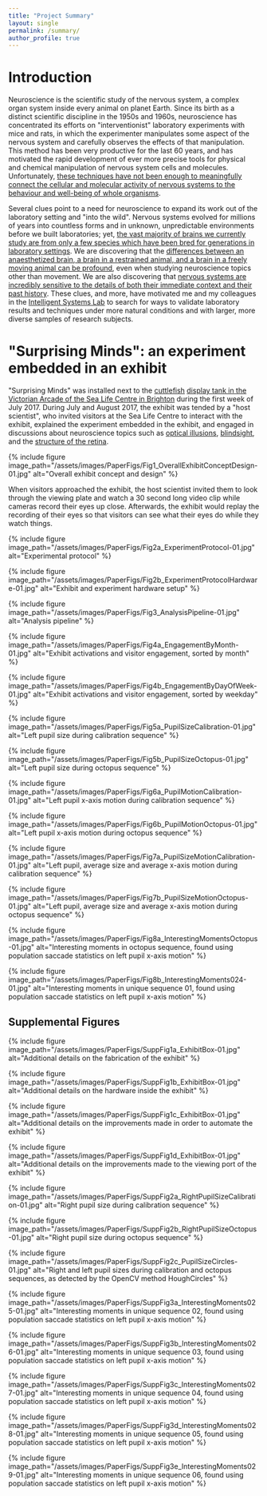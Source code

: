 ```yaml
---
title: "Project Summary"
layout: single
permalink: /summary/
author_profile: true
---
```

# Introduction

Neuroscience is the scientific study of the nervous system, a complex organ system inside every animal on planet Earth. Since its birth as a distinct scientific discipline in the 1950s and 1960s, neuroscience has concentrated its efforts on "interventionist" laboratory experiments with mice and rats, in which the experimenter manipulates some aspect of the nervous system and carefully observes the effects of that manipulation. This method has been very productive for the last 60 years, and has motivated the rapid development of ever more precise tools for physical and chemical manipulation of nervous system cells and molecules. Unfortunately, [these techniques have not been enough to meaningfully connect the cellular and molecular activity of nervous systems to the behaviour and well-being of whole organisms](https://www.cell.com/neuron/pdf/S0896-6273(16)31040-6.pdf). 

Several clues point to a need for neuroscience to expand its work out of the laboratory setting and "into the wild". Nervous systems evolved for millions of years into countless forms and in unknown, unpredictable environments before we built laboratories; yet, [the vast majority of brains we currently study are from only a few species which have been bred for generations in laboratory settings](https://www.ncbi.nlm.nih.gov/pmc/articles/PMC2605402/pdf/fnana-02-005.pdf). We are discovering that the [differences between an anaesthetized brain, a brain in a restrained animal, and a brain in a freely moving animal can be profound](https://www.ncbi.nlm.nih.gov/pmc/articles/PMC3184003/pdf/nihms-326476.pdf), even when studying neuroscience topics other than movement. We are also discovering that [nervous systems are incredibly sensitive to the details of both their immediate context and their past history](https://www.biorxiv.org/content/10.1101/058917v2). These clues, and more, have motivated me and my colleagues in the [Intelligent Systems Lab](http://www.kampff-lab.org/) to search for ways to validate laboratory results and techniques under more natural conditions and with larger, more diverse samples of research subjects. 

# "Surprising Minds": an experiment embedded in an exhibit

"Surprising Minds" was installed next to the [cuttlefish](https://en.wikipedia.org/wiki/Cuttlefish) [display tank in the Victorian Arcade of the Sea Life Centre in Brighton](https://www.visitsealife.com/brighton/discover/aquarium-zones/) during the first week of July 2017. During July and August 2017, the exhibit was tended by a "host scientist", who invited visitors at the Sea Life Centre to interact with the exhibit, explained the experiment embedded in the exhibit, and engaged in discussions about neuroscience topics such as [optical illusions](https://en.wikipedia.org/wiki/Optical_illusion), [blindsight](https://en.wikipedia.org/wiki/Blindsight), and the [structure of the retina](https://en.wikipedia.org/wiki/Retina#Structure).

{% include figure image_path="/assets/images/PaperFigs/Fig1_OverallExhibitConceptDesign-01.jpg" alt="Overall exhibit concept and design" %}

When visitors approached the exhibit, the host scientist invited them to look through the viewing plate and watch a 30 second long video clip while cameras record their eyes up close. Afterwards, the exhibit would replay the recording of their eyes so that visitors can see what their eyes do while they watch things. 

{% include figure image_path="/assets/images/PaperFigs/Fig2a_ExperimentProtocol-01.jpg" alt="Experimental protocol" %}

{% include figure image_path="/assets/images/PaperFigs/Fig2b_ExperimentProtocolHardware-01.jpg" alt="Exhibit and experiment hardware setup" %}

{% include figure image_path="/assets/images/PaperFigs/Fig3_AnalysisPipeline-01.jpg" alt="Analysis pipeline" %}

{% include figure image_path="/assets/images/PaperFigs/Fig4a_EngagementByMonth-01.jpg" alt="Exhibit activations and visitor engagement, sorted by month" %}

{% include figure image_path="/assets/images/PaperFigs/Fig4b_EngagementByDayOfWeek-01.jpg" alt="Exhibit activations and visitor engagement, sorted by weekday" %}

{% include figure image_path="/assets/images/PaperFigs/Fig5a_PupilSizeCalibration-01.jpg" alt="Left pupil size during calibration sequence" %}

{% include figure image_path="/assets/images/PaperFigs/Fig5b_PupilSizeOctopus-01.jpg" alt="Left pupil size during octopus sequence" %}

{% include figure image_path="/assets/images/PaperFigs/Fig6a_PupilMotionCalibration-01.jpg" alt="Left pupil x-axis motion during calibration sequence" %}

{% include figure image_path="/assets/images/PaperFigs/Fig6b_PupilMotionOctopus-01.jpg" alt="Left pupil x-axis motion during octopus sequence" %}

{% include figure image_path="/assets/images/PaperFigs/Fig7a_PupilSizeMotionCalibration-01.jpg" alt="Left pupil, average size and average x-axis motion during calibration sequence" %}

{% include figure image_path="/assets/images/PaperFigs/Fig7b_PupilSizeMotionOctopus-01.jpg" alt="Left pupil, average size and average x-axis motion during octopus sequence" %}

{% include figure image_path="/assets/images/PaperFigs/Fig8a_InterestingMomentsOctopus-01.jpg" alt="Interesting moments in octopus sequence, found using population saccade statistics on left pupil x-axis motion" %}

{% include figure image_path="/assets/images/PaperFigs/Fig8b_InterestingMoments024-01.jpg" alt="Interesting moments in unique sequence 01, found using population saccade statistics on left pupil x-axis motion" %}

## Supplemental Figures

{% include figure image_path="/assets/images/PaperFigs/SuppFig1a_ExhibitBox-01.jpg" alt="Additional details on the fabrication of the exhibit" %}

{% include figure image_path="/assets/images/PaperFigs/SuppFig1b_ExhibitBox-01.jpg" alt="Additional details on the hardware inside the exhibit" %}

{% include figure image_path="/assets/images/PaperFigs/SuppFig1c_ExhibitBox-01.jpg" alt="Additional details on the improvements made in order to automate the exhibit" %}

{% include figure image_path="/assets/images/PaperFigs/SuppFig1d_ExhibitBox-01.jpg" alt="Additional details on the improvements made to the viewing port of the exhibit" %}

{% include figure image_path="/assets/images/PaperFigs/SuppFig2a_RightPupilSizeCalibration-01.jpg" alt="Right pupil size during calibration sequence" %}

{% include figure image_path="/assets/images/PaperFigs/SuppFig2b_RightPupilSizeOctopus-01.jpg" alt="Right pupil size during octopus sequence" %}

{% include figure image_path="/assets/images/PaperFigs/SuppFig2c_PupilSizeCircles-01.jpg" alt="Right and left pupil sizes during calibration and octopus sequences, as detected by the OpenCV method HoughCircles" %}

{% include figure image_path="/assets/images/PaperFigs/SuppFig3a_InterestingMoments025-01.jpg" alt="Interesting moments in unique sequence 02, found using population saccade statistics on left pupil x-axis motion" %}

{% include figure image_path="/assets/images/PaperFigs/SuppFig3b_InterestingMoments026-01.jpg" alt="Interesting moments in unique sequence 03, found using population saccade statistics on left pupil x-axis motion" %}

{% include figure image_path="/assets/images/PaperFigs/SuppFig3c_InterestingMoments027-01.jpg" alt="Interesting moments in unique sequence 04, found using population saccade statistics on left pupil x-axis motion" %}

{% include figure image_path="/assets/images/PaperFigs/SuppFig3d_InterestingMoments028-01.jpg" alt="Interesting moments in unique sequence 05, found using population saccade statistics on left pupil x-axis motion" %}

{% include figure image_path="/assets/images/PaperFigs/SuppFig3e_InterestingMoments029-01.jpg" alt="Interesting moments in unique sequence 06, found using population saccade statistics on left pupil x-axis motion" %}
